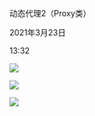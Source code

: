 动态代理2（Proxy类）

2021年3月23日

13:32

![](002_动态代理2（Proxy类）_000.png)

![](002_动态代理2（Proxy类）_001.png)

![](002_动态代理2（Proxy类）_002.png)

 
